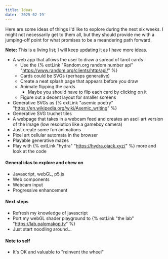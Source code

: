 ```yaml
---
title: Ideas
date: '2025-02-19'
---
```


Here are some ideas of things I'd like to explore during the next six weeks. I might not necessarily get to them all, but they should provide me with a jumping-off point for what promises to be a meandering path forward.

**Note:** This is a living list; I will keep updating it as I have more ideas.

- A web app that allows the user to draw a spread of tarot cards
  - Use the {% extLink "Random.org random number api" "https://www.random.org/clients/http/api/" %}
  - Cards could be SVGs (perhaps generative)
  - Create a neat splash page that appears before you draw
  - Animate flipping the cards
    - Maybe you should have to flip each card by clicking on it
  - Figure out a decent layout for smaller screens
- Generative SVGs as {% extLink "asemic poetry" "https://en.wikipedia.org/wiki/Asemic_writing" %}
- Generative SVG truchet tiles
- A webpage that takes in a webcam feed and creates an ascii art version of the image (low resolution like a gameboy camera)
- Just create some fun animations
- Pixel art cellular automata in the browser
- Playable generative mazes
- Play with {% extLink "hydra" "https://hydra.ojack.xyz/" %} more and look at the code

#### General idas to explore and chew on

- Javascript, webGL, p5.js
- Web components
- Webcam input
- Progressive enhancement

#### Next steps

- Refresh my knowledge of javascript
- Port my webGL shader playground to {% extLink "the lab" "https://lab.palomakop.tv" %}
- Just start noodling around...

#### Note to self

- It's OK and valuable to "reinvent the wheel"
